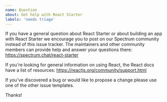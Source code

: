 ```yaml
---
name: Question
about: Get help with React Starter
labels: 'needs triage'
---
```


If you have a general question about React Starter or about building an app with React Starter we encourage you to post on our Spectrum community instead of this issue tracker. The maintainers and other community members can provide help and answer your questions there: https://spectrum.chat/react-starter

If you're looking for general information on using React, the React docs have a list of resources: https://reactjs.org/community/support.html

If you've discovered a bug or would like to propose a change please use one of the other issue templates.

Thanks!
